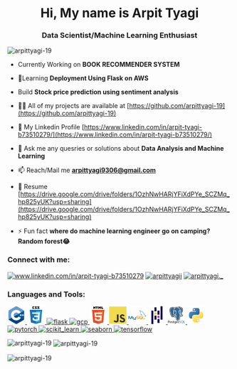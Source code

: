 <h1 align="center">Hi, My name is Arpit Tyagi</h1>
<h3 align="center">Data Scientist/Machine Learning Enthusiast</h3>

<p align="left"> <img src="https://komarev.com/ghpvc/?username=arpittyagi-19&label=Profile%20views&color=0e75b6&style=flat" alt="arpittyagi-19" /> </p>

- Currently Working on **BOOK RECOMMENDER SYSTEM**

- 🌱Learning **Deployment Using Flask on AWS**

- Build **Stock price prediction using sentiment analysis**

- 👨‍💻 All of my projects are available at [https://github.com/arpittyagi-19](https://github.com/arpittyagi-19)

- 📝 My Linkedin Profile [https://www.linkedin.com/in/arpit-tyagi-b73510279/](https://www.linkedin.com/in/arpit-tyagi-b73510279/)

- 💬 Ask me any quesries or solutions about **Data Analysis and Machine Learning**

- 📫 Reach/Mail me **arpittyagi9306@gmail.com**

- 📄 Resume [https://drive.google.com/drive/folders/1OzhNwHARjYFiXdPYe_SCZMq_hp825yUK?usp=sharing](https://drive.google.com/drive/folders/1OzhNwHARjYFiXdPYe_SCZMq_hp825yUK?usp=sharing)

- ⚡ Fun fact **where do machine learning engineer go on camping?Random forest😂**

<h3 align="left">Connect with me:</h3>
<p align="left">
<a href="https://linkedin.com/in/www.linkedin.com/in/arpit-tyagi-b73510279" target="blank"><img align="center" src="https://raw.githubusercontent.com/rahuldkjain/github-profile-readme-generator/master/src/images/icons/Social/linked-in-alt.svg" alt="www.linkedin.com/in/arpit-tyagi-b73510279" height="30" width="40" /></a>
<a href="https://kaggle.com/arpittyagii" target="blank"><img align="center" src="https://raw.githubusercontent.com/rahuldkjain/github-profile-readme-generator/master/src/images/icons/Social/kaggle.svg" alt="arpittyagii" height="30" width="40" /></a>
<a href="https://instagram.com/arpittyagi._" target="blank"><img align="center" src="https://raw.githubusercontent.com/rahuldkjain/github-profile-readme-generator/master/src/images/icons/Social/instagram.svg" alt="arpittyagi._" height="30" width="40" /></a>
</p>

<h3 align="left">Languages and Tools:</h3>
<p align="left"> <a href="https://www.w3schools.com/cpp/" target="_blank" rel="noreferrer"> <img src="https://raw.githubusercontent.com/devicons/devicon/master/icons/cplusplus/cplusplus-original.svg" alt="cplusplus" width="40" height="40"/> </a> <a href="https://www.w3schools.com/css/" target="_blank" rel="noreferrer"> <img src="https://raw.githubusercontent.com/devicons/devicon/master/icons/css3/css3-original-wordmark.svg" alt="css3" width="40" height="40"/> </a> <a href="https://flask.palletsprojects.com/" target="_blank" rel="noreferrer"> <img src="https://www.vectorlogo.zone/logos/pocoo_flask/pocoo_flask-icon.svg" alt="flask" width="40" height="40"/> </a> <a href="https://cloud.google.com" target="_blank" rel="noreferrer"> <img src="https://www.vectorlogo.zone/logos/google_cloud/google_cloud-icon.svg" alt="gcp" width="40" height="40"/> </a> <a href="https://www.w3.org/html/" target="_blank" rel="noreferrer"> <img src="https://raw.githubusercontent.com/devicons/devicon/master/icons/html5/html5-original-wordmark.svg" alt="html5" width="40" height="40"/> </a> <a href="https://developer.mozilla.org/en-US/docs/Web/JavaScript" target="_blank" rel="noreferrer"> <img src="https://raw.githubusercontent.com/devicons/devicon/master/icons/javascript/javascript-original.svg" alt="javascript" width="40" height="40"/> </a> <a href="https://www.mysql.com/" target="_blank" rel="noreferrer"> <img src="https://raw.githubusercontent.com/devicons/devicon/master/icons/mysql/mysql-original-wordmark.svg" alt="mysql" width="40" height="40"/> </a> <a href="https://pandas.pydata.org/" target="_blank" rel="noreferrer"> <img src="https://raw.githubusercontent.com/devicons/devicon/2ae2a900d2f041da66e950e4d48052658d850630/icons/pandas/pandas-original.svg" alt="pandas" width="40" height="40"/> </a> <a href="https://www.postgresql.org" target="_blank" rel="noreferrer"> <img src="https://raw.githubusercontent.com/devicons/devicon/master/icons/postgresql/postgresql-original-wordmark.svg" alt="postgresql" width="40" height="40"/> </a> <a href="https://www.python.org" target="_blank" rel="noreferrer"> <img src="https://raw.githubusercontent.com/devicons/devicon/master/icons/python/python-original.svg" alt="python" width="40" height="40"/> </a> <a href="https://pytorch.org/" target="_blank" rel="noreferrer"> <img src="https://www.vectorlogo.zone/logos/pytorch/pytorch-icon.svg" alt="pytorch" width="40" height="40"/> </a> <a href="https://scikit-learn.org/" target="_blank" rel="noreferrer"> <img src="https://upload.wikimedia.org/wikipedia/commons/0/05/Scikit_learn_logo_small.svg" alt="scikit_learn" width="40" height="40"/> </a> <a href="https://seaborn.pydata.org/" target="_blank" rel="noreferrer"> <img src="https://seaborn.pydata.org/_images/logo-mark-lightbg.svg" alt="seaborn" width="40" height="40"/> </a> <a href="https://www.tensorflow.org" target="_blank" rel="noreferrer"> <img src="https://www.vectorlogo.zone/logos/tensorflow/tensorflow-icon.svg" alt="tensorflow" width="40" height="40"/> </a> </p>

<p><img align="left" src="https://github-readme-stats.vercel.app/api/top-langs?username=arpittyagi-19&show_icons=true&locale=en&layout=compact" alt="arpittyagi-19" /></p>

<p>&nbsp;<img align="center" src="https://github-readme-stats.vercel.app/api?username=arpittyagi-19&show_icons=true&locale=en" alt="arpittyagi-19" /></p>

<p><img align="center" src="https://github-readme-streak-stats.herokuapp.com/?user=arpittyagi-19&" alt="arpittyagi-19" /></p>
